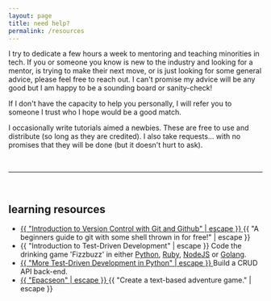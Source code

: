 ```yaml
---
layout: page
title: need help?
permalink: /resources
---
```


I try to dedicate a few hours a week to mentoring and teaching minorities in tech.
If you or someone you know is new to the industry and looking for a mentor, is trying to make their next move, or is
just looking for some general advice, please feel free to reach out. I can't promise my advice
will be any good but I am happy to be a sounding board or sanity-check!

If I don't have the capacity to help you personally, I will refer you to someone I trust who I hope
would be a good match.

I occasionally write tutorials aimed a newbies. These are free to use and distribute (so long
as they are credited). I also take requests... with no promises that they will be done (but it doesn't
hurt to ask).

&nbsp;

----------------------------------

&nbsp;

## learning resources

<div class="home">
  <ul class="post-list">
    <li>
        <a class="post-link" href="/resources/tutorials/git">
          {{ "Introduction to Version Control with Git and Github" | escape }}
        </a>
      <span class="post-meta">{{ "A beginners guide to git with some shell thrown in for free!" | escape }}</span>
    </li>
    <li>
        <span class="post-link">
          {{ "Introduction to Test-Driven Development" | escape }}
        </span>
      <span class="post-meta">
      Code the drinking game 'Fizzbuzz' in either <a href="/resources/tutorials/fizzbuzz-py">Python</a>,
      <a href="/resources/tutorials/fizzbuzz-rb">Ruby</a>,  <a href="/resources/tutorials/fizzbuzz-js">NodeJS</a> or
      <a href="/resources/tutorials/fizzbuzz-go">Golang</a>.
      </span>
    </li>
    <li>
        <a class="post-link" href="/resources/tutorials/crud-py">
          {{ "More Test-Driven Development in Python" | escape }}
        </a>
      <span class="post-meta">
      Build a CRUD API back-end.
      </span>
    </li>
    <li>
        <a class="post-link" href="https://github.com/Callisto13/epacseon">
          {{ "Epacseon" | escape }}
        </a>
      <span class="post-meta">{{ "Create a text-based adventure game." | escape }}</span>
    </li>
  </ul>
</div>


